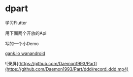 # dpart

学习Flutter

用下面两个开放的Api

写的一个小Demo

[gank.io ](https://gank.io/)
[wanandroid  ](https://wanandroid.com/)

![录屏](https://github.com/Daemon1993/Part](https://github.com/Daemon1993/Part/ddd/record_ddd.mp4)
